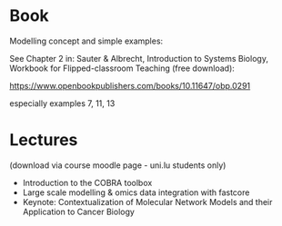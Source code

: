 # Book

Modelling concept and simple examples:

See Chapter 2 in:
Sauter & Albrecht, Introduction to Systems Biology, Workbook for Flipped-classroom Teaching (free download):

https://www.openbookpublishers.com/books/10.11647/obp.0291

especially examples 7, 11, 13

# Lectures
(download via course moodle page - uni.lu students only)

- Introduction to the COBRA toolbox
- Large scale modelling & omics data integration with fastcore
- Keynote: Contextualization of Molecular Network Models and their Application to Cancer Biology
